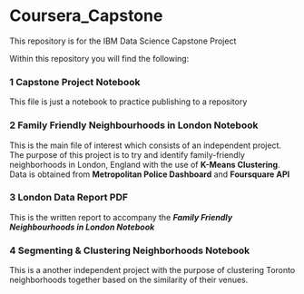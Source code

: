 # Coursera_Capstone
This repository is for the IBM Data Science Capstone Project

Within this repository you will find the following:

### 1 Capstone Project Notebook

This file is just a notebook to practice publishing to a repository 

### 2 Family Friendly Neighbourhoods in London Notebook

This is the main file of interest which consists of an independent project. 
The purpose of this project is to try and identify family-friendly neighborhoods in London, England with the use of **K-Means Clustering**.
Data is obtained from **Metropolitan Police Dashboard** and **Foursquare API**

### 3 London Data Report PDF

This is the written report to accompany the ***Family Friendly Neighbourhoods in London Notebook***

### 4 Segmenting & Clustering Neighborhoods Notebook

This is a another independent project with the purpose of clustering Toronto neighborhoods together based on the similarity of their venues.
